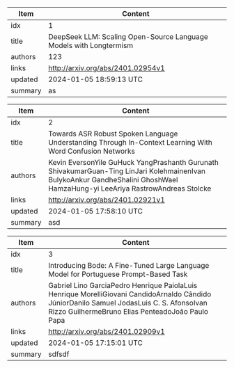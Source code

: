 | Item |Content|
| --- |---|
|idx| 1 |
|title| DeepSeek LLM: Scaling Open-Source Language Models with Longtermism |
|authors| 123
|links| http://arxiv.org/abs/2401.02954v1 |
|updated| 2024-01-05 18:59:13 UTC |
|summary| as |


| Item |Content|
| --- |---|
|idx| 2 |
|title| Towards ASR Robust Spoken Language Understanding Through In-Context Learning With Word Confusion Networks |
|authors| Kevin EversonYile GuHuck YangPrashanth Gurunath ShivakumarGuan-Ting LinJari KolehmainenIvan BulykoAnkur GandheShalini GhoshWael HamzaHung-yi LeeAriya RastrowAndreas Stolcke
|links| http://arxiv.org/abs/2401.02921v1 |
|updated| 2024-01-05 17:58:10 UTC |
|summary| asd |


| Item |Content|
| --- |---|
|idx| 3 |
|title| Introducing Bode: A Fine-Tuned Large Language Model for Portuguese Prompt-Based Task |
|authors| Gabriel Lino GarciaPedro Henrique PaiolaLuis Henrique MorelliGiovani CandidoArnaldo Cândido JúniorDanilo Samuel JodasLuis C. S. AfonsoIvan Rizzo GuilhermeBruno Elias PenteadoJoão Paulo Papa
|links| http://arxiv.org/abs/2401.02909v1 |
|updated| 2024-01-05 17:15:01 UTC |
|summary| sdfsdf |



